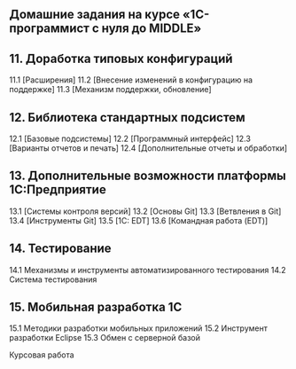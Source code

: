 ## Домашние задания на курсе «1С-программист c нуля до MIDDLE»

## 11. Доработка типовых конфигураций
11.1	[Расширения]
11.2	[Внесение изменений в конфигурацию на поддержке]
11.3	[Механизм поддержки, обновление]
	
## 12. Библиотека стандартных подсистем
12.1	[Базовые подсистемы]
12.2	[Программный интерфейс]
12.3	[Варианты отчетов и печать]
12.4	[Дополнительные отчеты и обработки]
	
## 13. Дополнительные возможности платформы 1С:Предприятие
13.1	[Системы контроля версий]
13.2	[Основы Git]
13.3	[Ветвления в Git]
13.4	[Инструменты Git]
13.5	[1C: EDT]
13.6	[Командная работа (EDT)]
	
## 14. Тестирование
14.1	Механизмы и инструменты автоматизированного тестирования
14.2	Система тестирования
	
## 15. Мобильная разработка 1С
15.1	Методики разработки мобильных приложений
15.2	Инструмент разработки Eclipse
15.3	Обмен с серверной базой
	
  Курсовая работа
